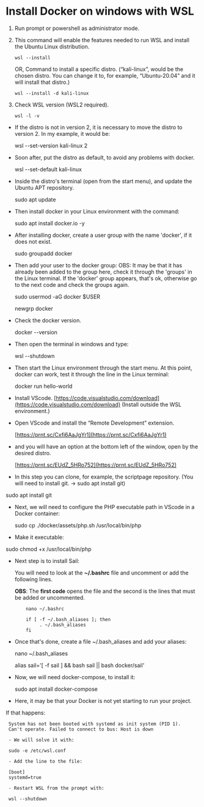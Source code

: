# Install Docker on windows with WSL

1) Run prompt or powershell as administrator mode.

2) This command will enable the features needed to run WSL and install the Ubuntu Linux distribution.
    
     `wsl --install`

     OR, Command to install a specific distro. (“kali-linux”, would be the chosen distro. You can change it to, for example, “Ubuntu-20.04” and it will install that distro.)
    
     `wsl --install -d kali-linux`
    
3) Check WSL version (WSL2 required).
    
     `wsl -l -v`
    
- If the distro is not in version 2, it is necessary to move the distro to version 2. In my example, it would be:
    
     wsl --set-version kali-linux 2
    
- Soon after, put the distro as default, to avoid any problems with docker.
    
     wsl --set-default kali-linux

- Inside the distro's terminal (open from the start menu), and update the Ubuntu APT repository.
    
     sudo apt update
    
- Then install docker in your Linux environment with the command:
    
     sudo apt install docker.io -y
    
- After installing docker, create a user group with the name 'docker', if it does not exist.
    
     sudo groupadd docker
    
- Then add your user to the docker group:
OBS: It may be that it has already been added to the group here, check it through the 'groups' in the Linux terminal. If the 'docker' group appears, that's ok, otherwise go to the next code and check the groups again.
    
     sudo usermod -aG docker $USER
    
     newgrp docker
    
- Check the docker version.
    
     docker --version
    
- Then open the terminal in windows and type:
    
     wsl --shutdown
    
- Then start the Linux environment through the start menu.
At this point, docker can work, test it through the line in the Linux terminal:
    
     docker run hello-world
    
- Install VScode. [https://code.visualstudio.com/download](https://code.visualstudio.com/download) (Install outside the WSL environment.)
- Open VScode and install the “Remote Development” extension.
    
     [https://prnt.sc/Cxfi6AaJgYr1](https://prnt.sc/Cxfi6AaJgYr1)
    
- and you will have an option at the bottom left of the window, open by the desired distro.
    
     [https://prnt.sc/EUdZ_5HRo752](https://prnt.sc/EUdZ_5HRo752)
    
- In this step you can clone, for example, the scriptpage repository. (You will need to install git. → sudo apt install git)

sudo apt install git


- Next, we will need to configure the PHP executable path in VScode in a Docker container:

     sudo cp ./docker/assets/php.sh /usr/local/bin/php

- Make it executable:

sudo chmod +x /usr/local/bin/php

- Next step is to install Sail:
    
     You will need to look at the **~/.bashrc** file and uncomment or add the following lines.
    
     **OBS**: The **first code** opens the file and the second is the lines that must be added or uncommented.
    
          nano ~/.bashrc

          if [ -f ~/.bash_aliases ]; then
               . ~/.bash_aliases
          fi

- Once that's done, create a file ~/.bash_aliases and add your aliases:

     nano ~/.bash_aliases

     alias sail='[ -f sail ] && bash sail || bash docker/sail'

- Now, we will need docker-compose, to install it:

     sudo apt install docker-compose

- Here, it may be that your Docker is not yet starting to run your project.

If that happens:

     System has not been booted with systemd as init system (PID 1).
     Can't operate. Failed to connect to bus: Host is down

     - We will solve it with:

     sudo -e /etc/wsl.conf

     - Add the line to the file:

     [boot]
     systemd=true

     - Restart WSL from the prompt with:

     wsl --shutdown

